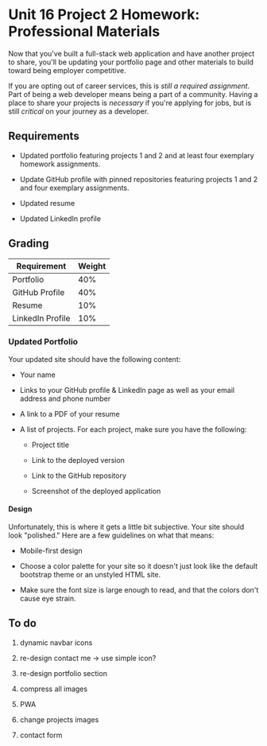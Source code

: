 # Unit 16 Project 2 Homework: Professional Materials

Now that you've built a full-stack web application and have another project to share, you'll be updating your portfolio page and other materials to build toward being employer competitive.

If you are opting out of career services, this is *still a required assignment*. Part of being a web developer means being a part of a community. Having a place to share your projects is *necessary* if you're applying for jobs, but is still *critical* on your journey as a developer.

## Requirements

* Updated portfolio featuring projects 1 and 2 and at least four exemplary homework assignments.

* Update GitHub profile with pinned repositories featuring projects 1 and 2 and four exemplary assignments.

* Updated resume

* Updated LinkedIn profile

## Grading

| Requirement      | Weight |
|---               |---     |
| Portfolio        | 40%    |
| GitHub Profile   | 40%    |
| Resume           | 10%    |
| LinkedIn Profile | 10%    |

### Updated Portfolio

Your updated site should have the following content:

* Your name

* Links to your GitHub profile & LinkedIn page as well as your email address and phone number

* A link to a PDF of your resume

* A list of projects. For each project, make sure you have the following:

  * Project title

  * Link to the deployed version

  * Link to the GitHub repository

  * Screenshot of the deployed application

#### Design

Unfortunately, this is where it gets a little bit subjective. Your site should look
"polished." Here are a few guidelines on what that means:

* Mobile-first design

* Choose a color palette for your site so it doesn't just look like
the default bootstrap theme or an unstyled HTML site.

* Make sure the font size is large enough to read, and that the colors don't cause eye strain.

## To do

1. dynamic navbar icons

2. re-design contact me -> use simple icon? 

3. re-design portfolio section

4. compress all images

5. PWA

6. change projects images

7. contact form
